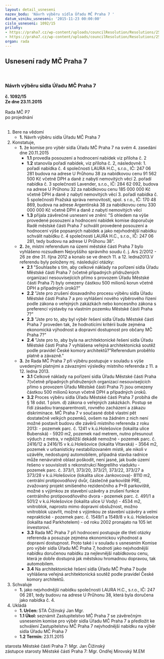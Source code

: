 ```yaml
---
layout: detail_usneseni
nazev_bodu: 'Návrh výběru sídla Úřadu MČ Praha 7 '
datum_vzniku_usneseni: '2015-11-23 00:00:00'
cislo_usneseni: 1092/15
prilohy:
- https://praha7.cz/wp-content/uploads/councilResolution/Resolutions/25757/75-15-p%c5%99%c3%adloha_%c4%8d1-dz_v%c3%bdb%c4%9brs%c3%addla.doc
- https://praha7.cz/wp-content/uploads/councilResolution/Resolutions/25757/75-15-1277_P2.pdf
organ: rada
---
```

<div id="ucUsn_pList" class="usn">
	<span><h2>Usnesení rady MČ Praha 7 </h2>
<br></span><div class="standBody">
<span><h3>Návrh výběru sídla Úřadu MČ Praha 7 </h3></span><div class="center">
		<strong>č. 1092/15</strong><br>
	</div>
<div class="center">
		<strong>Ze dne 23.11.2015</strong><br><br>
	</div>Rada MČ P7<br> po projednání<br><br><ol>
<li>Bere na vědomí<ul><li>
<strong>1.</strong> Návrh výběru sídla Úřadu MČ Praha 7 </li></ul>
</li>
<li>Konstatuje,<ul>
<li>
<strong>1.</strong> že komise pro výběr sídla Úřadu MČ Praha 7 na svém 4. zasedání dne 20.11.2015<ul>
<li>
<strong>1.1</strong> provedla posouzení a hodnocení nabídek viz příloha č. 2                    </li>
<li>
<strong>1.2</strong> stanovila pořadí nabídek, viz příloha č. 2, následovně:    1. pořadí nabídka č. 4 společnosti LAURA H.C., s.r.o., IČ: 247 06 281 budova na adrese U Průhonu 38 za nabídkovou cenu 91 562 500 Kč včetně DPH a daně z nabytí nemovitých věcí  2. pořadí nabídka č. 3 společnosti Lavender, s.r.o., IČ: 284 62 092, budova na adrese U Průhonu 32 za nabídkovou cenu 185 000 000 Kč včetně DPH  a daně z nabytí nemovitých věcí  3. pořadí nabídka č. 5 společnosti Pražská správa nemovitostí, spol. s r.o., IČ: 170 48 869, budova na adrese Argentinská 38 za nabídkovou cenu  330 000 000 Kč včetně DPH a daně z nabytí nemovitých věcí         </li>
<li>
<strong>1.3</strong> přijala závěrečné usnesení ve znění: "S ohledem na výše provedené posouzení a hodnocení nabídek komise doporučuje Radě městské části Praha 7 schválit provedené posouzení a hodnocení výše popsaných nabídek a jako nejvhodnější nabídku schválit nabídku č. 4 společnosti LAURA H.C., s.r.o., IČ: 247 06 281,  tedy budovu na adrese U Průhonu 38".</li>
</ul>
</li>
<li>
<strong>2.</strong> že, místní referendum na území městské části Praha 7 bylo vyhlášeno rozsudkem Nejvyššího správního soudu č. j. Ars 2/2012 - 26 ze dne 31. října 2012 a konalo se ve dnech 11. a 12. ledna2013.V referendu byly položeny mj. následující otázky:<ul>
<li>
<strong>2.1</strong> "Souhlasíte s tím, aby celkové náklady na pořízení sídla Úřadu Městské části Praha 7 (včetně případných přidružených organizací nesouvisejících přímo s provozem Úřadu Městské části Praha 7) byly omezeny částkou 500 milionů korun včetně DPH a případných úroků?"</li>
<li>
<strong>2.2</strong> "Jste pro zrušení dosavadního procesu výběru sídla Úřadu Městské části Praha 7 a pro vyhlášení nového výběrového řízení podle zákona o veřejných zakázkách nebo koncesního zákona s preferencí výstavby na vlastním pozemku Městské části Praha 7?"</li>
<li>
<strong>2.3</strong> "Jste pro to, aby byl výběr řešení sídla Úřadu Městské části Praha 7 proveden tak, že hodnotícími kritérii bude zejména ekonomická výhodnost a dopravní dostupnost pro občany MČ Praha 7?"</li>
<li>
<strong>2.4</strong> "Jste pro to, aby byla na architektonické řešení sídla Úřadu Městské části Praha 7 vyhlášena veřejná architektonická soutěž podle pravidel České komory architektů?"Referendum proběhlo platně a závazně."</li>
</ul>
</li>
<li>
<strong>3.</strong> že Rada MČ Praha 7 při výběru postupuje v souladu s výše uvedenými platnými a závaznými výsledky místního referenda z 11. a 12. ledna 2013. <ul>
<li>
<strong>3.1</strong> Celkové náklady na pořízení sídla Úřadu Městské části Praha 7(včetně případných přidružených organizací nesouvisejících přímo s provozem Úřadu Městské části Praha 7) jsou omezeny částkou 500 milionů korun včetně DPH a případných úroků. </li>
<li>
<strong>3.2</strong> Proces výběru sídla Úřadu Městské části Praha 7 probíhá dle § 18 odst. 1 písm. d) zákona o veřejných zakázkách. Postup se řídí zásadou transparentnosti, rovného zacházení a zákazu diskriminace. MČ Praha 7 v současné době vlastní pět dostatečně velkých pozemků, ovšem na žádném z nich není možné postavit budovu dle závěrů místního referenda z roku 2013: -	pozemek parc. č. 1241 v k.ú.Holešovice (lokalita ulice Bubenská) - 5920 m2, pozemek nad metrem, nutno přesunout výduch z metra, v nejbližší dekádě nemožné -	pozemek parc. č. 2416/12 a 2416/15 v k.ú.Holešovice (lokalita Vltavská) - 3564 m2, pozemek v urbanisticky nestabilizovaném místě, ale nikoli v uzávěře, nedostupný automobilem, případná stavba radnice může nenávratně oblast poškodit, není jasné, jak bude území řešeno v souvislosti s rekonstrukcí Negrelliho viaduktu -	pozemek parc. č. 373/1, 373/20, 373/21, 373/22, 373/27 a 373/28 v k.ú.Holešovice (lokalita ulice Jankovcova)- 8110 m2, centrální protipovodňový dvůr, částečně parkoviště PRE, zvažovaný projekt smíšeného rezidenčního a P+R parkoviště, možné s výjimkou ze stavební uzávěry a zrušení funkce centrálního protipovodňového dvora -	pozemek parc. č. 491/1 a 501/2  v k.ú.Holešovice (lokalita ulice U Vody) - 4534 m2, vnitroblok, naprosto mimo dopravní obslužnost, možno vnitroblok uzavřít, možné s výjimkou ze stavební uzávěry a velmi nepraktické -	pozemek parc. č. 1549/1 a 1549/8 v k.ú. Holešovice (lokalita nad Parkhotelem) - od roku 2002 pronajato na 105 let investorovi.</li>
<li>
<strong>3.3</strong> Rada MČ Praha 7 při hodnocení postupuje dle třetí otázky referenda a posuzuje zejména ekonomickou výhodnost a dopravní dostupnost. Proto také i v souladu s usnesením Komise pro výběr sídla Úřadu MČ Praha 7, hodnotí jako nejvhodnější nabídku doručenou nabídku za nejlevnější nabídkovou cenu, která je dobře dostupná jak městskou hromadnou dopravou, tak automobilem. </li>
<li>
<strong>3.4</strong> Na architektonické řešení sídla Úřadu MČ Praha 7 bude vyhlášena veřejná architektonická soutěž podle pravidel České komory architektů. </li>
</ul>
</li>
</ul>
</li>
<li>Schvaluje<ul><li>
<strong>1.</strong> jako nejvhodnější nabídku společnosti LAURA H.C., s.r.o., IČ: 247 06 281,  tedy budovu na adrese  U Průhonu 38, která byla doručena jako nabídka č. 4. </li></ul>
</li>
<li>Ukládá<ul>
<li>
<strong>1. Určen: </strong>STA Čižinský Jan Mgr.</li>
<li>
<strong>1.1 Úkol: </strong>seznámit Zastupitelstvo MČ Praha 7 se závěrečným usnesením komise pro výběr sídla Úřadu MČ Praha 7 a předložit ke schválení Zastupitelstvu MČ Praha 7 nejvhodnější nabídku na výběr sídla Úřadu MČ Praha 7</li>
<li>
<strong>1.2 Termín: </strong>23.11.2015</li>
</ul>
</li>
</ol>starosta Městské části Praha 7: Mgr. Jan Čižinský<br>zástupce starosty Městské části Praha 7: Mgr. Ondřej Mirovský M.EM 
</div>
</div>